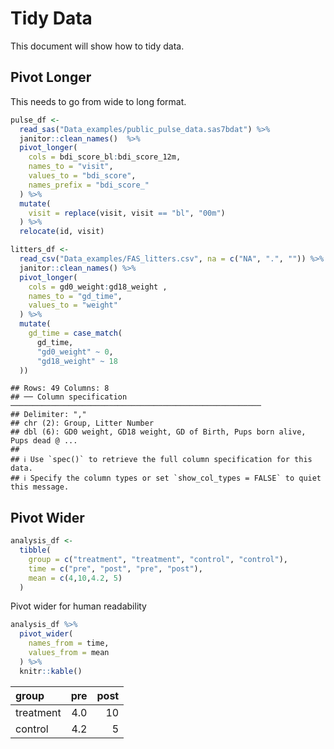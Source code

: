 Tidy Data
================

This document will show how to tidy data.

## Pivot Longer

This needs to go from wide to long format.

``` r
pulse_df <- 
  read_sas("Data_examples/public_pulse_data.sas7bdat") %>% 
  janitor::clean_names()  %>% 
  pivot_longer(
    cols = bdi_score_bl:bdi_score_12m,
    names_to = "visit", 
    values_to = "bdi_score",
    names_prefix = "bdi_score_"
  ) %>% 
  mutate(
    visit = replace(visit, visit == "bl", "00m")
  ) %>% 
  relocate(id, visit)
```

``` r
litters_df <- 
  read_csv("Data_examples/FAS_litters.csv", na = c("NA", ".", "")) %>%
  janitor::clean_names() %>%
  pivot_longer(
    cols = gd0_weight:gd18_weight , 
    names_to = "gd_time",
    values_to = "weight"
  ) %>% 
  mutate(
    gd_time = case_match(
      gd_time, 
      "gd0_weight" ~ 0, 
      "gd18_weight" ~ 18
  ))
```

    ## Rows: 49 Columns: 8
    ## ── Column specification ────────────────────────────────────────────────────────
    ## Delimiter: ","
    ## chr (2): Group, Litter Number
    ## dbl (6): GD0 weight, GD18 weight, GD of Birth, Pups born alive, Pups dead @ ...
    ## 
    ## ℹ Use `spec()` to retrieve the full column specification for this data.
    ## ℹ Specify the column types or set `show_col_types = FALSE` to quiet this message.

## Pivot Wider

``` r
analysis_df <-
  tibble(
    group = c("treatment", "treatment", "control", "control"), 
    time = c("pre", "post", "pre", "post"),
    mean = c(4,10,4.2, 5)
  )
```

Pivot wider for human readability

``` r
analysis_df %>% 
  pivot_wider(
    names_from = time,
    values_from = mean
  ) %>% 
  knitr::kable()
```

| group     | pre | post |
|:----------|----:|-----:|
| treatment | 4.0 |   10 |
| control   | 4.2 |    5 |
